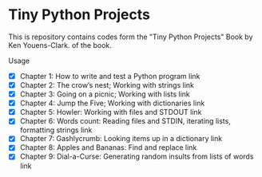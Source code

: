 # Tiny Python Projects

This is repository contains codes form the "Tiny Python Projects" Book by Ken Youens-Clark. of the book.

Usage
 -[X] Chapter 1: How to write and test a Python program link
 -[x] Chapter 2: The crow’s nest; Working with strings link
 -[x] Chapter 3: Going on a picnic; Working with lists link
 -[x] Chapter 4: Jump the Five; Working with dictionaries link
 -[x] Chapter 5: Howler: Working with files and STDOUT link
 -[x] Chapter 6: Words count: Reading files and STDIN, iterating lists, formatting strings link
 -[x] Chapter 7: Gashlycrumb: Looking items up in a dictionary link
 -[x] Chapter 8: Apples and Bananas: Find and replace link
 -[x] Chapter 9: Dial-a-Curse: Generating random insults from lists of words link
